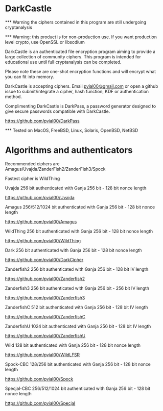 # DarkCastle

*** Warning the ciphers contained in this program are still undergoing cryptanalysis

*** Warning: this product is for non-production use.  If you want production level crypto, use OpenSSL or libsodium

DarkCastle is an authenticated file encryption program aiming to provide a large collection of community ciphers.  This program is intended for educational use until full cryptanalysis can be completed.

Please note these are one-shot encryption functions and will encrypt what you can fit into memory.

DarkCastle is accepting ciphers.  Email pvial00@gmail.com or open a github issue to submit/integrate a cipher, hash function, KDF or authentication method.

Complimenting DarkCastle is DarkPass, a password generator designed to give secure passwords compatible with DarkCastle.

https://github.com/pvial00/DarkPass

*** Tested on MacOS, FreeBSD, Linux, Solaris, OpenBSD, NetBSD


# Algorithms and authenticators

Recommended ciphers are Amagus/Uvajda/ZanderFish2/ZanderFish3/Spock

Fastest cipher is WildThing

Uvajda 256 bit authenticated with Ganja 256 bit - 128 bit nonce length

https://github.com/pvial00/Uvajda

Amagus 256/512/1024 bit authenticated with Ganja 256 bit - 128 bit nonce length

https://github.com/pvial00/Amagus

WildThing 256 bit authenticated with Ganja 256 bit - 128 bit nonce length

https://github.com/pvial00/WildThing

Dark 256 bit authenticated with Ganja 256 bit - 128 bit nonce length

https://github.com/pvial00/DarkCipher

Zanderfish2 256 bit authenticated with Ganja 256 bit - 128 bit IV length

https://github.com/pvial00/Zanderfish2

Zanderfish3 256 bit authenticated with Ganja 256 bit - 256 bit IV length

https://github.com/pvial00/Zanderfish3

ZanderfishC 512 bit authenticated with Ganja 256 bit - 128 bit IV length

https://github.com/pvial00/ZanderfishC

ZanderfishU 1024 bit authenticated with Ganja 256 bit - 128 bit IV length

https://github.com/pvial00/ZanderfishU

Wild 128 bit authenticated with Ganja 256 bit - 128 bit nonce length

https://github.com/pvial00/WildLFSR

Spock-CBC 128/256 bit authenticated with Ganja 256 bit - 128 bit nonce length

https://github.com/pvial00/Spock

Specjal-CBC 256/512/1024 bit authenticated with Ganja 256 bit - 128 bit nonce length

https://github.com/pvial00/Specjal
